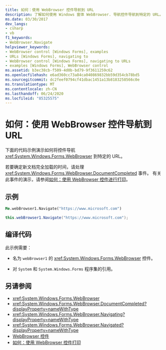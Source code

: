 ```yaml
---
title: 如何：使用 WebBrowser 控件导航到 URL
description: 了解如何使用 Windows 窗体 WebBrowser. 导航控件导航到特定的 URL。 还了解如何确定何时加载新文档。
ms.date: 03/30/2017
dev_langs:
- csharp
- vb
f1_keywords:
- WebBrowser.Navigate
helpviewer_keywords:
- WebBrowser control [Windows Forms], examples
- URLs [Windows Forms], navigating to
- WebBrowser control [Windows Forms], navigating to URLs
- examples [Windows Forms], WebBrowser control
ms.assetid: b3ec38cb-f509-4d0b-bd79-9f3611259c62
ms.openlocfilehash: e6ad360cc73a84ca040869832bb59d354cb78bd5
ms.sourcegitcommit: dc2feef0794cf41dbac1451a13b8183258566c0e
ms.translationtype: MT
ms.contentlocale: zh-CN
ms.lasthandoff: 06/24/2020
ms.locfileid: "85325575"
---
```

# <a name="how-to-navigate-to-a-url-with-the-webbrowser-control"></a>如何：使用 WebBrowser 控件导航到 URL
下面的代码示例演示如何将控件导航 <xref:System.Windows.Forms.WebBrowser> 到特定的 URL。

 若要确定新文档完全加载的时间，请处理 <xref:System.Windows.Forms.WebBrowser.DocumentCompleted> 事件。 有关此事件的演示，请参阅[如何：使用 WebBrowser 控件进行打印](how-to-print-with-a-webbrowser-control.md)。

## <a name="example"></a>示例

```vb
Me.webBrowser1.Navigate("https://www.microsoft.com")
```

```csharp
this.webBrowser1.Navigate("https://www.microsoft.com");
```

## <a name="compiling-the-code"></a>编译代码
 此示例需要：

- 名为 `webBrowser1` 的 <xref:System.Windows.Forms.WebBrowser> 控件。

- 对 `System` 和 `System.Windows.Forms` 程序集的引用。

## <a name="see-also"></a>另请参阅

- <xref:System.Windows.Forms.WebBrowser>
- <xref:System.Windows.Forms.WebBrowser.DocumentCompleted?displayProperty=nameWithType>
- <xref:System.Windows.Forms.WebBrowser.Navigating?displayProperty=nameWithType>
- <xref:System.Windows.Forms.WebBrowser.Navigated?displayProperty=nameWithType>
- [WebBrowser 控件](webbrowser-control-windows-forms.md)
- [如何：使用 WebBrowser 控件打印](how-to-print-with-a-webbrowser-control.md)

